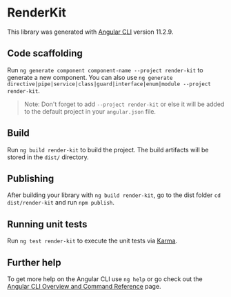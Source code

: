 # RenderKit

This library was generated with [Angular CLI](https://github.com/angular/angular-cli) version 11.2.9.

## Code scaffolding

Run `ng generate component component-name --project render-kit` to generate a new component. You can also use `ng generate directive|pipe|service|class|guard|interface|enum|module --project render-kit`.
> Note: Don't forget to add `--project render-kit` or else it will be added to the default project in your `angular.json` file. 

## Build

Run `ng build render-kit` to build the project. The build artifacts will be stored in the `dist/` directory.

## Publishing

After building your library with `ng build render-kit`, go to the dist folder `cd dist/render-kit` and run `npm publish`.

## Running unit tests

Run `ng test render-kit` to execute the unit tests via [Karma](https://karma-runner.github.io).

## Further help

To get more help on the Angular CLI use `ng help` or go check out the [Angular CLI Overview and Command Reference](https://angular.io/cli) page.
